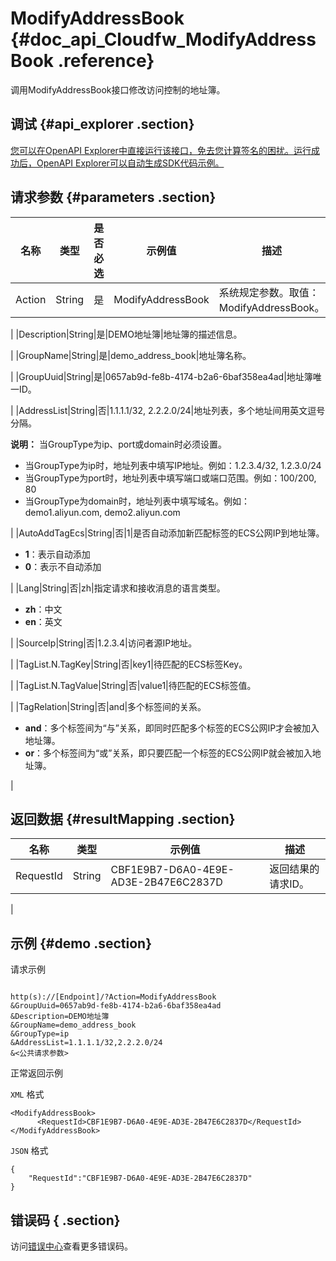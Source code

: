 # ModifyAddressBook {#doc_api_Cloudfw_ModifyAddressBook .reference}

调用ModifyAddressBook接口修改访问控制的地址簿。

## 调试 {#api_explorer .section}

[您可以在OpenAPI Explorer中直接运行该接口，免去您计算签名的困扰。运行成功后，OpenAPI Explorer可以自动生成SDK代码示例。](https://api.aliyun.com/#product=Cloudfw&api=ModifyAddressBook&type=RPC&version=2017-12-07)

## 请求参数 {#parameters .section}

|名称|类型|是否必选|示例值|描述|
|--|--|----|---|--|
|Action|String|是|ModifyAddressBook|系统规定参数。取值：ModifyAddressBook。

 |
|Description|String|是|DEMO地址簿|地址簿的描述信息。

 |
|GroupName|String|是|demo\_address\_book|地址簿名称。

 |
|GroupUuid|String|是|0657ab9d-fe8b-4174-b2a6-6baf358ea4ad|地址簿唯一ID。

 |
|AddressList|String|否|1.1.1.1/32, 2.2.2.0/24|地址列表，多个地址间用英文逗号分隔。

 **说明：** 当GroupType为ip、port或domain时必须设置。

 -   当GroupType为ip时，地址列表中填写IP地址。例如：1.2.3.4/32, 1.2.3.0/24
-   当GroupType为port时，地址列表中填写端口或端口范围。例如：100/200, 80
-   当GroupType为domain时，地址列表中填写域名。例如：demo1.aliyun.com, demo2.aliyun.com

 |
|AutoAddTagEcs|String|否|1|是否自动添加新匹配标签的ECS公网IP到地址簿。

 -   **1**：表示自动添加
-   **0**：表示不自动添加

 |
|Lang|String|否|zh|指定请求和接收消息的语言类型。

 -   **zh**：中文
-   **en**：英文

 |
|SourceIp|String|否|1.2.3.4|访问者源IP地址。

 |
|TagList.N.TagKey|String|否|key1|待匹配的ECS标签Key。

 |
|TagList.N.TagValue|String|否|value1|待匹配的ECS标签值。

 |
|TagRelation|String|否|and|多个标签间的关系。

 -   **and**：多个标签间为“与”关系，即同时匹配多个标签的ECS公网IP才会被加入地址簿。
-   **or**：多个标签间为“或”关系，即只要匹配一个标签的ECS公网IP就会被加入地址簿。

 |

## 返回数据 {#resultMapping .section}

|名称|类型|示例值|描述|
|--|--|---|--|
|RequestId|String|CBF1E9B7-D6A0-4E9E-AD3E-2B47E6C2837D|返回结果的请求ID。

 |

## 示例 {#demo .section}

请求示例

``` {#request_demo}

http(s)://[Endpoint]/?Action=ModifyAddressBook
&GroupUuid=0657ab9d-fe8b-4174-b2a6-6baf358ea4ad
&Description=DEMO地址簿
&GroupName=demo_address_book
&GroupType=ip
&AddressList=1.1.1.1/32,2.2.2.0/24
&<公共请求参数>

```

正常返回示例

`XML` 格式

``` {#xml_return_success_demo}
<ModifyAddressBook>
	  <RequestId>CBF1E9B7-D6A0-4E9E-AD3E-2B47E6C2837D</RequestId>
</ModifyAddressBook>
```

`JSON` 格式

``` {#json_return_success_demo}
{
	"RequestId":"CBF1E9B7-D6A0-4E9E-AD3E-2B47E6C2837D"
}
```

## 错误码 { .section}

访问[错误中心](https://error-center.aliyun.com/status/product/Cloudfw)查看更多错误码。

